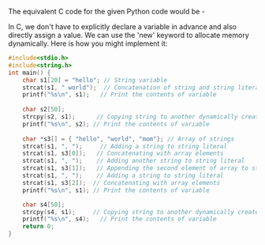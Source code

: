 The equivalent C code for the given Python code would be -

In C, we don't have to explicitly declare a variable in advance and also directly assign a value. We can use the 'new' keyword to allocate memory dynamically. Here is how you might implement it:
```C
#include<stdio.h>
#include<string.h> 
int main() {
    char s1[20] = "hello"; // String variable 
    strcat(s1, " world");  // Concatenation of string and string literal
    printf("%s\n", s1);   // Print the contents of variable
  
    char s2[50];
    strcpy(s2, s1);      // Copying string to another dynamically created string 
    printf("%s\n", s2); // Print the contents of variable
  
    char *s3[] = { "hello", "world", "mom"}; // Array of strings
    strcat(s1, ", ");     // Adding a string to string literal
    strcat(s1, s3[0]);   // Concatenating with array elements
    strcat(s1, ", ");    // Adding another string to string literal 
    strcat(s1, s3[1]);   // Appending the second element of array to string 
    strcat(s1, ", ");    // Adding a string to string literal
    strcat(s1, s3[2]);  // Concatenating with array elements 
    printf("%s\n", s1); // Print the contents of variable

    char s4[50];
    strcpy(s4, s1);     // Copying string to another dynamically created string
    printf("%s\n", s4);   // Print the contents of variable 
    return 0;
}
```
